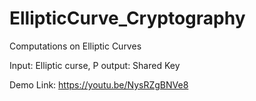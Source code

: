 # EllipticCurve_Cryptography
Computations on Elliptic Curves

Input: Elliptic curse, P 
output: Shared Key

Demo Link: https://youtu.be/NysRZgBNVe8
